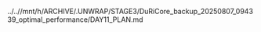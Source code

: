 ../..//mnt/h/ARCHIVE/.UNWRAP/STAGE3/DuRiCore_backup_20250807_094339_optimal_performance/DAY11_PLAN.md